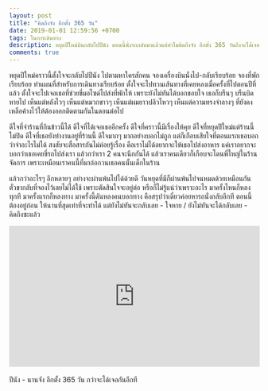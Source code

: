 ```yaml
---
layout: post
title: "คิดถึงจัง อีกตั้ง 365 วัน"
date: 2019-01-01 12:59:56 +0700
tags: ในการเดินทาง
description: หยุดปีใหม่บินกลับไปปีนัง ตอนนี้นั่งรถกลับมาแล้วแต่ทำไมคิดถึงจัง อีกตั้ง 365 วันถึงจะได้เจอกันอีกที
comments: true
---
```

หยุดปีใหม่คราวนี้ตั้งใจจะกลับไปปีนัง ไปตามหาใครสักคน จองเครื่องบินนั่งไป-กลับเรียบร้อย จองที่พักเรียบร้อย ทำแผนที่สำหรับการเดินทางเรียบร้อย ตั้งใจจะไปทวนเส้นทางที่เคยหลงเมื่อครั้งที่ไปตอนปีที่แล้ว ตั้งใจจะไปเจอเธอที่ช่วยขี่มอไซด์ไปส่งที่พักให้ เพราะยังไม่ทันได้บอกขอบใจ เธอก็บรืนๆ บรืนบิดหายไป เห็นแต่หลังไวๆ เห็นแต่หมวกขาวๆ เห็นแต่ผมยาวปลิวไหวๆ เห็นแต่ความทรงจำลางๆ ที่ยังคงเหลือค้างไว้ให้ต้องออกติดตามกันในตอนต่อไป

ดีใจที่จำร้านที่กินข้าวนี้ได้ ดีใจที่ได้เจอเธออีกครั้ง ดีใจที่คราวนี้มีเรื่องให้คุย ดีใจที่หยุดปีใหม่แต่ร้านนี้ไม่ปิด ดีใจที่เธอยังทำงานอยู่ที่ร้านนี้ ดีใจมากๆ มากอย่างบอกไม่ถูก แต่ก็เกือบเสียใจที่ตอนแรกเธอบอกว่าจำอะไรไม่ได้ สงสัยจะสื่อสารกันไม่ค่อยรู้เรื่อง คือเราไม่ได้อยากจะให้เธอไปส่งอาหาร แค่เราอยากจะบอกว่าเธอเคยขี่รถไปส่งเรา แล้วกว่าเรา 2 คนจะนึกกันได้ แล้วเราคนเดียวก็เกือบจะโดนพี่ใหญ่ในร้านจัดการ เพราะเหมือนเราคนนี้ที่มาก่อกวนเธอคนนั้นเด็กในร้าน

แล้วกว่าอะไรๆ อีกหลายๆ อย่างจะผ่านพ้นไปได้ด้วยดี วันหยุดที่มีก็ผ่านพ้นไปจนหมดด้วยเหมือนกัน ตั๋วขากลับที่จองไว้เลยไม่ได้ใช้ เพราะตัดสินใจจะอยู่ต่อ หรือก็ไม่รู้แน่ว่าเพราะอะไร มาครั้งไหนก็หลงทุกที มาครั้งแรกก็หลงทาง มาครั้งนี้ดันหลงคนบอกทาง คือสรุปว่าเดี๋ยวค่อยหารถนั่งกลับอีกที ตอนนี้ต้องอยู่ก่อน ให้นานที่สุดเท่าที่จะทำได้ แต่ยังไม่ทันจะกลับเลย - ใจหาย / ยังไม่ทันจะได้กลับเลย - คิดถึงซะแล้ว

<div style="position:relative;width:100%;height:0;padding-bottom:56.25%;">
<iframe style="width:100%;height:100%;position:absolute;top:0;left:0;" src="https://www.youtube.com/embed/fdQgPu3iUYk" frameborder="0" allow="autoplay; encrypted-media" allowfullscreen>
</iframe>
</div>
<br />ปีนัง - นานจัง <i class="fa fa-heart" style="color:#C38FD6"></i> อีกตั้ง 365 วัน กว่าจะได้เจอกันอีกที
